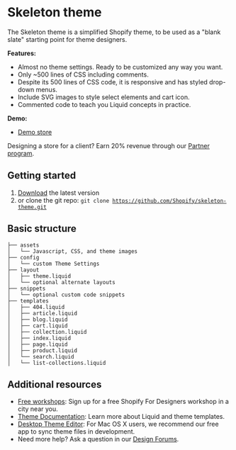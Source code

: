 Skeleton theme
============

The Skeleton theme is a simplified Shopify theme, to be used as a "blank slate" starting point for theme designers.

<b>Features:</b>
- Almost no theme settings. Ready to be customized any way you want. 
- Only ~500 lines of CSS including comments. 
- Despite its 500 lines of CSS code, it is responsive and has styled drop-down menus.
- Include SVG images to style select elements and cart icon.
- Commented code to teach you Liquid concepts in practice.

<b>Demo:</b>

- [Demo store](http://skeleton.myshopify.com/)

Designing a store for a client? Earn 20% revenue through our <a href="http://www.shopify.com/partners">Partner program<a/>.

Getting started
---------------------
1. <a href="https://github.com/Shopify/skeleton-theme/archive/master.zip">Download</a> the latest version
2. or clone the git repo: <code>git clone https://github.com/Shopify/skeleton-theme.git</code>

Basic structure
---------------
```
├── assets
│   └── Javascript, CSS, and theme images
├── config
│   └── custom Theme Settings
├── layout
│   ├── theme.liquid
│   └── optional alternate layouts
├── snippets
│   └── optional custom code snippets
├── templates
│   ├── 404.liquid
│   ├── article.liquid
│   ├── blog.liquid
│   ├── cart.liquid
│   ├── collection.liquid
│   ├── index.liquid
│   ├── page.liquid
│   ├── product.liquid
│   └── search.liquid
│   └── list-collections.liquid
```

Additional resources
---------------------
- <a href="http://meetup.shopify.com/">Free workshops</a>: Sign up for a free Shopify For Designers workshop in a city near you.
- <a href="http://docs.shopify.com/themes">Theme Documentation</a>: Learn more about Liquid and theme templates.
- <a href="http://apps.shopify.com/desktop-theme-editor">Desktop Theme Editor</a>: For Mac OS X users, we recommend our free app to sync theme files in development. 
- Need more help? Ask a question in our <a href="http://ecommerce.shopify.com/c/ecommerce-design"> Design Forums</a>.
